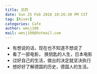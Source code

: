 ```yaml
---
title: 买药
date: Sun 25 Feb 2018 10:26:30 PM CST
tag: [River]
categories: Cafe
author: wmsj100
mail: wmsj100@hotmail.com
---
```


- 有想说的话，现在也不知道不想说了
- 看了一部电影， 换钥匙的人生，日本电影
- 过好自己的生活，做出的决定就坚决执行
- 想好好了解德国的历史，德国人的生活。
